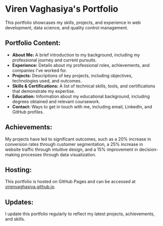 # Viren Vaghasiya's Portfolio

This portfolio showcases my skills, projects, and experience in web development, data science, and quality control management.

## Portfolio Content:

- **About Me:** A brief introduction to my background, including my professional journey and current pursuits.
- **Experience:** Details about my professional roles, achievements, and companies I've worked for.
- **Projects:** Descriptions of key projects, including objectives, technologies used, and outcomes.
- **Skills & Certifications:** A list of technical skills, tools, and certifications that demonstrate my expertise.
- **Education:** Information about my educational background, including degrees obtained and relevant coursework.
- **Contact:** Ways to get in touch with me, including email, LinkedIn, and GitHub profiles.

## Achievements:

My projects have led to significant outcomes, such as a 20% increase in conversion rates through customer segmentation, a 25% increase in website traffic through intuitive design, and a 15% improvement in decision-making processes through data visualization.

## Hosting:

This portfolio is hosted on GitHub Pages and can be accessed at [virenvaghasiya.github.io](https://virenvaghasiya.github.io).

## Updates:

I update this portfolio regularly to reflect my latest projects, achievements, and skills.
